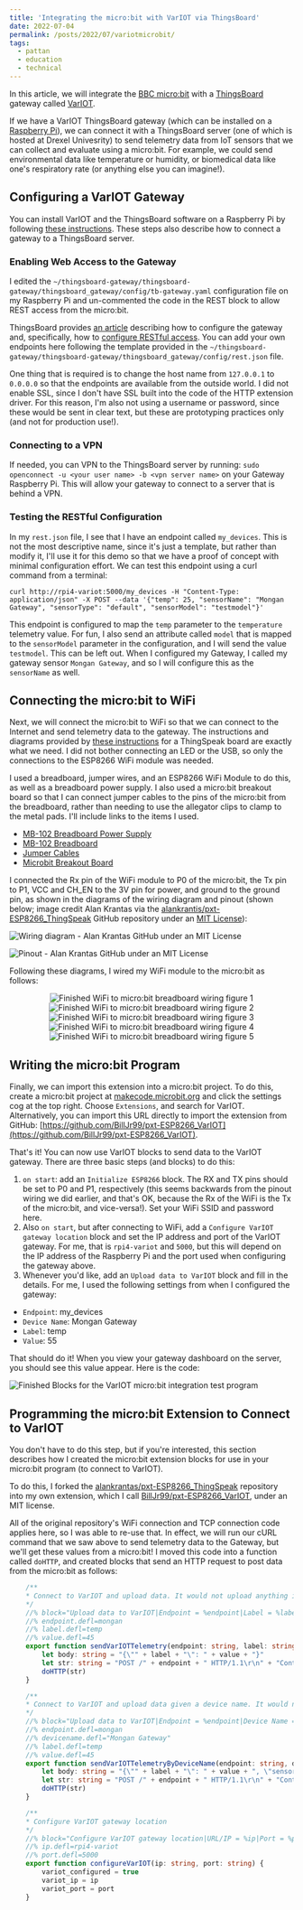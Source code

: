 ```yaml
---
title: 'Integrating the micro:bit with VarIOT via ThingsBoard'
date: 2022-07-04
permalink: /posts/2022/07/variotmicrobit/
tags:
  - pattan
  - education
  - technical
---
```


In this article, we will integrate the [BBC micro:bit](https://microbit.org/) with a [ThingsBoard](https://thingsboard.io/) gateway called [VarIOT](https://drexel.edu/engineering/news-events/news/archive/2021/December/vip-project-helps-student-make-connections/).

If we have a VarIOT ThingsBoard gateway (which can be installed on a [Raspberry Pi](https://www.raspberrypi.org/)), we can connect it with a ThingsBoard server (one of which is hosted at Drexel Univesrity) to send telemetry data from IoT sensors that we can collect and evaluate using a micro:bit.  For example, we could send environmental data like temperature or humidity, or biomedical data like one's respiratory rate (or anything else you can imagine!).

## Configuring a VarIOT Gateway

You can install VarIOT and the ThingsBoard software on a Raspberry Pi by following [these instructions](https://github.com/drexelwireless/thingsboard-gateway/blob/master/docs/installation/tb-gateway.rst).  These steps also describe how to connect a gateway to a ThingsBoard server.  

### Enabling Web Access to the Gateway

I edited the `~/thingsboard-gateway/thingsboard-gateway/thingsboard_gateway/config/tb-gateway.yaml` configuration file on my Raspberry Pi and un-commented the code in the REST block to allow REST access from the micro:bit.  

ThingsBoard provides [an article](https://thingsboard.io/docs/iot-gateway/getting-started/) describing how to configure the gateway and, specifically, how to [configure RESTful access](https://thingsboard.io/docs/iot-gateway/config/rest/).  You can add your own endpoints here following the template provided in the `~/thingsboard-gateway/thingsboard-gateway/thingsboard_gateway/config/rest.json` file. 

One thing that is required is to change the host name from `127.0.0.1` to `0.0.0.0` so that the endpoints are available from the outside world.  I did not enable SSL, since I don't have SSL built into the code of the HTTP extension driver.  For this reason, I'm also not using a username or password, since these would be sent in clear text, but these are prototyping practices only (and not for production use!).

### Connecting to a VPN
If needed, you can VPN to the ThingsBoard server by running: `sudo openconnect -u <your user name> -b <vpn server name>` on your Gateway Raspberry Pi.  This will allow your gateway to connect to a server that is behind a VPN.

### Testing the RESTful Configuration
In my `rest.json` file, I see that I have an endpoint called `my_devices`.  This is not the most descriptive name, since it's just a template, but rather than modify it, I'll use it for this demo so that we have a proof of concept with minimal configuration effort.  We can test this endpoint using a curl command from a terminal:

```
curl http://rpi4-variot:5000/my_devices -H "Content-Type: application/json" -X POST --data '{"temp": 25, "sensorName": "Mongan Gateway", "sensorType": "default", "sensorModel": "testmodel"}'
```

This endpoint is configured to map the `temp` parameter to the `temperature` telemetry value.  For fun, I also send an attribute called `model` that is mapped to the `sensorModel` parameter in the configuration, and I will send the value `testmodel`.  This can be left out.  When I configured my Gateway, I called my gateway sensor `Mongan Gateway`, and so I will configure this as the `sensorName` as well.

## Connecting the micro:bit to WiFi

Next, we will connect the micro:bit to WiFi so that we can connect to the Internet and send telemetry data to the gateway.  The instructions and diagrams provided by [these instructions](https://github.com/alankrantas/pxt-ESP8266_ThingSpeak) for a ThingSpeak board are exactly what we need.  I did not bother connecting an LED or the USB, so only the connections to the ESP8266 WiFi module was needed.

I used a breadboard, jumper wires, and an ESP8266 WiFi Module to do this, as well as a breadboard power supply.  I also used a micro:bit breakout board so that I can connect jumper cables to the pins of the micro:bit from the breadboard, rather than needing to use the allegator clips to clamp to the metal pads.  I'll include links to the items I used.

* [MB-102 Breadboard Power Supply](https://smile.amazon.com/dp/B08JYPMCZY?psc=1&ref=ppx_yo2ov_dt_b_product_details)
* [MB-102 Breadboard](https://smile.amazon.com/dp/B08DFWQBMB?psc=1&ref=ppx_yo2ov_dt_b_product_details)
* [Jumper Cables](https://smile.amazon.com/dp/B07GD2BWPY?psc=1&ref=ppx_yo2ov_dt_b_product_details)
* [Microbit Breakout Board](https://smile.amazon.com/Edge-Connector-Breakout-Board-Micro/dp/B082Z6H5LB/ref=sr_1_4?crid=994DJZFDCISO&keywords=microbit+breakout+board&qid=1656939978&s=industrial&sprefix=microbit+breakout+board%2Cindustrial%2C51&sr=1-4)

I connected the Rx pin of the WiFi module to P0 of the micro:bit, the Tx pin to P1, VCC and CH_EN to the 3V pin for power, and ground to the ground pin, as shown in the diagrams of the wiring diagram and pinout (shown below; image credit Alan Krantas via the [alankrantis/pxt-ESP8266_ThingSpeak](https://github.com/alankrantas/pxt-ESP8266_ThingSpeak) GitHub repository under an [MIT License](https://raw.githubusercontent.com/alankrantas/pxt-ESP8266_ThingSpeak/master/LICENSE)):

![Wiring diagram - Alan Krantas GitHub under an MIT License](https://user-images.githubusercontent.com/44191076/57862847-9c235980-782b-11e9-9588-3e7fe76342ee.png)

![Pinout - Alan Krantas GitHub under an MIT License](https://user-images.githubusercontent.com/44191076/50428909-fc097a00-08f5-11e9-91f1-921d1b957f29.png)

Following these diagrams, I wired my WiFi module to the micro:bit as follows:

<div style="text-align:center;">
<img src="/files/media/2022-07-04-variotmicrobit/fig1.jpg" alt="Finished WiFi to micro:bit breadboard wiring figure 1">
<img src="/files/media/2022-07-04-variotmicrobit/fig2.jpg" alt="Finished WiFi to micro:bit breadboard wiring figure 2">
<img src="/files/media/2022-07-04-variotmicrobit/fig3.jpg" alt="Finished WiFi to micro:bit breadboard wiring figure 3">
<img src="/files/media/2022-07-04-variotmicrobit/fig4.jpg" alt="Finished WiFi to micro:bit breadboard wiring figure 4">
<img src="/files/media/2022-07-04-variotmicrobit/fig5.jpg" alt="Finished WiFi to micro:bit breadboard wiring figure 5">
</div>

## Writing the micro:bit Program
Finally, we can import this extension into a micro:bit project.  To do this, create a micro:bit project at [makecode.microbit.org](https://makecode.microbit.org) and click the settings cog at the top right.  Choose `Extensions`, and search for VarIOT.  Alternatively, you can import this URL directly to import the extension from GitHub: [https://github.com/BillJr99/pxt-ESP8266_VarIOT](https://github.com/BillJr99/pxt-ESP8266_VarIOT).

That's it!  You can now use VarIOT blocks to send data to the VarIOT gateway.  There are three basic steps (and blocks) to do this:

1. `on start`: add an `Initialize ESP8266` block.  The RX and TX pins should be set to P0 and P1, respectively (this seems backwards from the pinout wiring we did earlier, and that's OK, because the Rx of the WiFi is the Tx of the micro:bit, and vice-versa!).  Set your WiFi SSID and password here.
2. Also `on start`, but after connecting to WiFi, add a `Configure VarIOT gateway location` block and set the IP address and port of the VarIOT gateway.  For me, that is `rpi4-variot` and `5000`, but this will depend on the IP address of the Raspberry Pi and the port used when configuring the gateway above.
3. Whenever you'd like, add an `Upload data to VarIOT` block and fill in the details.  For me, I used the following settings from when I configured the gateway:
  * `Endpoint`: my_devices
  * `Device Name`: Mongan Gateway
  * `Label`: temp
  * `Value`: 55
  
That should do it!  When you view your gateway dashboard on the server, you should see this value appear.  Here is the code:

![Finished Blocks for the VarIOT micro:bit integration test program](https://github.com/billjr99/variot-test/raw/master/.github/makecode/blocks.png)

## Programming the micro:bit Extension to Connect to VarIOT
You don't have to do this step, but if you're interested, this section describes how I created the micro:bit extension blocks for use in your micro:bit program (to connect to VarIOT).

To do this, I forked the [alankrantas/pxt-ESP8266_ThingSpeak](https://github.com/alankrantas/pxt-ESP8266_ThingSpeak) repository into my own extension, which I call [BillJr99/pxt-ESP8266_VarIOT](https://github.com/BillJr99/pxt-ESP8266_VarIOT), under an MIT license.

All of the original repository's WiFi connection and TCP connection code applies here, so I was able to re-use that.  In effect, we will run our cURL command that we saw above to send telemetry data to the Gateway, but we'll get these values from a micro:bit!  I moved this code into a function called `doHTTP`, and created blocks that send an HTTP request to post data from the micro:bit as follows:

```typescript
    /**
    * Connect to VarIOT and upload data. It would not upload anything if it failed to connect to Wifi or VarIOT.
    */
    //% block="Upload data to VarIOT|Endpoint = %endpoint|Label = %label|Value = %value"
    //% endpoint.defl=mongan
    //% label.defl=temp
    //% value.defl=45
    export function sendVarIOTTelemetry(endpoint: string, label: string, value: number) {
        let body: string = "{\"" + label + "\": " + value + "}"
        let str: string = "POST /" + endpoint + " HTTP/1.1\r\n" + "Content-Type: application/json" + "\r\n" + "Content-Length: " + body.length + "\r\n\r\n" + body + "\r\n\r\n"
        doHTTP(str)
    }

    /**
    * Connect to VarIOT and upload data given a device name. It would not upload anything if it failed to connect to Wifi or VarIOT.
    */
    //% block="Upload data to VarIOT|Endpoint = %endpoint|Device Name = %devicename|Label = %label|Value = %value"
    //% endpoint.defl=mongan
    //% devicename.defl="Mongan Gateway"
    //% label.defl=temp
    //% value.defl=45
    export function sendVarIOTTelemetryByDeviceName(endpoint: string, devicename: string, label: string, value: number) {
        let body: string = "{\"" + label + "\": " + value + ", \"sensorName\": \"" + devicename + "\"}"
        let str: string = "POST /" + endpoint + " HTTP/1.1\r\n" + "Content-Type: application/json" + "\r\n" + "Content-Length: " + body.length + "\r\n\r\n" + body + "\r\n\r\n"
        doHTTP(str)
    }

    /**
    * Configure VarIOT gateway location
    */
    //% block="Configure VarIOT gateway location|URL/IP = %ip|Port = %port"
    //% ip.defl=rpi4-variot
    //% port.defl=5000
    export function configureVarIOT(ip: string, port: string) {
        variot_configured = true
        variot_ip = ip
        variot_port = port
    }
```
